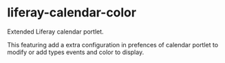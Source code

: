 liferay-calendar-color
======================

Extended Liferay calendar portlet.

This featuring add a extra configuration in prefences of calendar portlet to 
modify or add types events and color to display.



